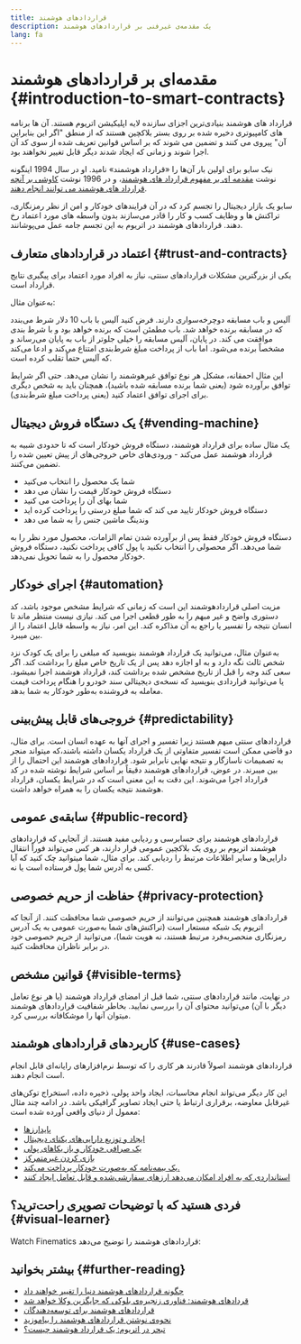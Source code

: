 ```yaml
---
title: قراردادهای هوشمند
description: یک مقدمه‌ی غیرفنی بر قراردادهای هوشمند
lang: fa
---
```


# مقدمه‌ای بر قراردادهای هوشمند \{#introduction-to-smart-contracts}

قرارداد های هوشمند بنیادی‌ترین اجزای سازنده لایه اپلیکیشن اتریوم هستند. آن ها برنامه های کامپیوتری دخیره شده بر روی بستر بلاکچین هستند که از منطق "اگر این بنابراین آن" پیروی می کنند و تضمین می شوند که بر اساس قوانین تعریف شده از سوی کد آن اجرا شوند و زمانی که ایجاد شدند دیگر قابل تغییر نخواهند بود.

نیک سابو برای اولین بار آن‌ها را «قرارداد هوشمند» نامید. او در سال 1994 اینگونه نوشت [مقدمه ای بر مفهوم قرارداد های هوشمند](https://www.fon.hum.uva.nl/rob/Courses/InformationInSpeech/CDROM/Literature/LOTwinterschool2006/szabo.best.vwh.net/smart.contracts.html)، و در 1996 نوشت [کاوشی بر آنچه قرارداد های هوشمند می توانند انجام دهند](https://www.fon.hum.uva.nl/rob/Courses/InformationInSpeech/CDROM/Literature/LOTwinterschool2006/szabo.best.vwh.net/smart_contracts_2.html).

سابو یک بازار دیجیتال را تجسم کرد که در آن فرایندهای خودکار و امن از نظر رمزنگاری، تراکنش ها و وظایف کسب و کار را قادر می‌سازند بدون واسطه های مورد اعتماد رخ دهند. قراردادهای هوشمند در اتریوم به این تجسم جامه‌ عمل می‌پوشانند.

## اعتماد در قراردادهای متعارف \{#trust-and-contracts}

یکی از بزرگترین مشکلات قراردادهای سنتی، نیاز به افراد مورد اعتماد برای پیگیری نتایج قرارداد است.

به‌عنوان مثال:

آلیس و باب مسابقه دوچرخه‌سواری دارند. فرض کنید آلیس با باب 10 دلار شرط می‌بندد که در مسابقه برنده خواهد شد. باب مطمئن است که برنده خواهد بود و با شرط بندی موافقت می کند. در پایان، آلیس مسابقه را خیلی جلوتر از باب به پایان می‌رساند و مشخصاً برنده می‌شود. اما باب از پرداخت مبلغ شرط‌بندی امتناع می‌کند و ادعا می‌کند که آلیس حتماً تقلب کرده است.

این مثال احمقانه، مشکل هر نوع توافق غیرهوشمند را نشان می‌دهد. حتی اگر شرایط توافق برآورده شود (یعنی شما برنده مسابقه شده باشید)، همچنان باید به شخص دیگری برای اجرای توافق اعتماد کنید (یعنی پرداخت مبلغ شرط‌بندی).

## یک دستگاه فروش دیجیتال \{#vending-machine}

یک مثال ساده برای قرارداد هوشمند، دستگاه فروش خودکار است که تا حدودی شبیه به قرارداد هوشمند عمل می‌کند - ورودی‌های خاص خروجی‌های از پیش تعیین شده را تضمین می‌کنند.

- شما یک محصول را انتخاب می‌کنید
- دستگاه فروش خودکار قیمت را نشان می دهد
- شما بهای آن را پرداخت می کنید
- دستگاه فروش خودکار تایید می کند که شما مبلغ درستی را پرداخت کرده اید
- وندینگ ماشین جنس را به شما می دهد

دستگاه فروش خودکار فقط پس از برآورده شدن تمام الزامات، محصول مورد نظر را به شما می‌دهد. اگر محصولی را انتخاب نکنید یا پول کافی پرداخت نکنید، دستگاه فروش خودکار محصول را به شما تحویل نمی‌دهد.

## اجرای خودکار \{#automation}

مزیت اصلی قراردادهوشمند این است که زمانی که شرایط مشخص موجود باشد، کد دستوری واضح و غیر مبهم را به طور قطعی اجرا می کند. نیازی نیست منتظر ماند تا انسان نتیجه را تفسیر یا راجع به آن مذاکره کند. این امر، نیاز به واسطه قابل اعتماد را از بین میبرد.

به‌عنوان مثال، می‌توانید یک قرارداد هوشمند بنویسید که مبلغی را برای یک کودک نزد شخص ثالث نگه دارد و به او اجازه دهد پس از یک تاریخ خاص مبلغ را برداشت کند. اگر سعی کند وجه را قبل از تاریخ مشخص شده برداشت کند، قرارداد هوشمند اجرا نمیشود. یا می‌توانید قراردادی بنویسید که نسخه‌ی دیجیتالی سند خودرو را هنگام پرداخت قیمت معامله به فروشنده به‌طور خودکار به شما بدهد.

## خروجی‌های قابل پیش‌بینی \{#predictability}

قراردادهای سنتی مبهم هستند زیرا تفسیر و اجرای آنها به عهده انسان است. برای مثال، دو قاضی ممکن است تفسیر متفاوتی از یک قرارداد یکسان داشته باشند،که میتواند منجر به تصمیمات ناسازگار و نتیجه نهایی نابرابر شود. قراردادهای هوشمند این احتمال را از بین میبرند. در عوض، قراردادهای هوشمند دقیقاً بر اساس شرایط نوشته شده در کد قرارداد اجرا می‌شوند. این دقت به این معنی است که در شرایط یکسان، قرارداد هوشمند نتیجه یکسان را به همراه خواهد داشت.

## سابقه‌ی عمومی \{#public-record}

قراردادهای هوشمند برای حسابرسی و ردیابی مفید هستند. از آنجایی که قراردادهای هوشمند اتریوم بر روی یک بلاکچین عمومی قرار دارند، هر کس می‌تواند فوراً انتقال دارایی‌ها و سایر اطلاعات مرتبط را ردیابی کند. برای مثال، شما میتوانید چک کنید که آیا کسی به آدرس شما پول فرستاده است یا نه.

## حفاظت از حریم خصوصی \{#privacy-protection}

قراردادهای هوشمند همچنین می‌توانند از حریم خصوصی شما محافظت کنند. از آنجا که اتریوم یک شبکه‌ مستعار است (تراکنش‌های شما به‌صورت عمومی به یک آدرس رمزنگاری منحصربه‌فرد مرتبط هستند، نه هویت شما)، می‌توانید از حریم خصوصی خود در برابر ناظران محافظت کنید.

## قوانین مشخص \{#visible-terms}

در نهایت، مانند قراردادهای سنتی، شما قبل از امضای قرارداد هوشمند (یا هر نوع تعامل دیگر با آن) می‌توانید محتوای آن را بررسی نمایید. بخاطر شفافیت قراردادهای هوشمند میتوان آنها را موشکافانه بررسی کرد.

## کاربردهای قراردادهای هوشمند \{#use-cases}

قراردادهای هوشمند اصولاً قادرند هر کاری را که توسط نرم‌افزارهای رایانه‌ای قابل انجام است انجام دهند.

این کار دیگر می‌تواند انجام محاسبات، ایجاد واحد پولی، ذخیره‌ داده، استخراج توکن‌های غیرقابل معاوضه، برقراری ارتباط یا حتی ایجاد تصاویر گرافیکی باشد. در ادامه چند مثال معمول از دنیای واقعی آورده شده است:

- [پایدارزها](/stablecoins/)
- [ایجاد و توزیع دارایی‌های یکتای دیجیتال](/nft/)
- [یک صرافی خودکار و باز یکاهای پولی](/get-eth/#dex)
- [بازی کردن غیرمتمرکز](/dapps/?category=gaming)
- [یک بیمه‌نامه که به‌صورت خودکار پرداخت می‌کند.](https://etherisc.com/)
- [استانداردی که به افراد امکان می‌دهد ارزهای سفارشی‌شده و قابل تعامل ایجاد کنند](/developers/docs/standards/tokens/)

## فردی هستید که با توضیحات تصویری راحت‌ترید؟ \{#visual-learner}

Watch Finematics قراردادهای هوشمند را توضیح می‌دهد:

<YouTube id="pWGLtjG-F5c" />

## بیشتر بخوانید \{#further-reading}

- [چگونه قراردادهای هوشمند دنیا را تغییر خواهند داد](https://www.youtube.com/watch?v=pA6CGuXEKtQ)
- [قردادهای هوشمند: فناوری زنجیره‌‌ی بلوکی که جایگزین وکلا خواهد شد](https://blockgeeks.com/guides/smart-contracts/)
- [قراردادهای هوشمند برای توسعه‌دهندگان](/developers/docs/smart-contracts/)
- [نحوه‌ی نوشتن قراردادهای هوشمند را بیاموزید](/developers/learning-tools/)
- [تبحر در اتریوم: یک قرارداد هوشمند چیست؟](https://github.com/ethereumbook/ethereumbook/blob/develop/07smart-contracts-solidity.asciidoc#what-is-a-smart-contract)
